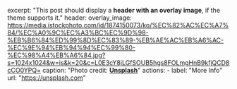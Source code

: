 excerpt: "This post should display a **header with an overlay image**, if the theme supports it."
header:
  overlay_image: https://media.istockphoto.com/id/1874150073/ko/%EC%82%AC%EC%A7%84/%EC%A0%9C%EC%A3%BC%EC%9D%98-%EB%B6%84%ED%99%8D%EC%83%89-%EB%AE%AC%EB%A6%AC-%EC%9E%94%EB%94%94%EC%99%80-%EC%98%A4%EB%A6%84.jpg?s=1024x1024&w=is&k=20&c=L0E3cY8jLGfSOUB5hgs8FOLmgHnB9kfjQCD8cCO0YPQ=
  caption: "Photo credit: [**Unsplash**](https://unsplash.com)"
  actions:
    - label: "More Info"
      url: "https://unsplash.com"

